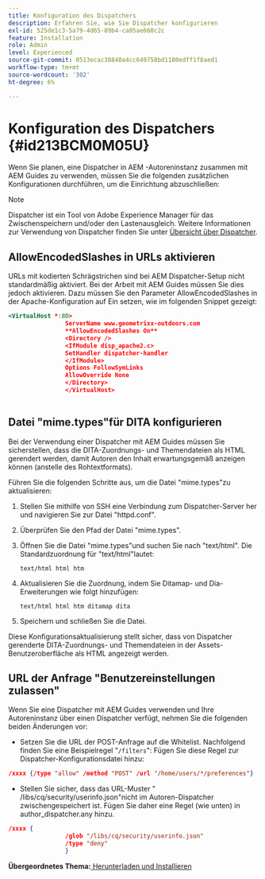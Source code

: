 ```yaml
---
title: Konfiguration des Dispatchers
description: Erfahren Sie, wie Sie Dispatcher konfigurieren
exl-id: 525de1c3-5a79-4d65-89b4-ca05ae660c2c
feature: Installation
role: Admin
level: Experienced
source-git-commit: 0513ecac38840a4cc649758bd1180edff1f8aed1
workflow-type: tm+mt
source-wordcount: '302'
ht-degree: 6%

---
```


# Konfiguration des Dispatchers {#id213BCM0M05U}

Wenn Sie planen, eine Dispatcher in AEM -Autoreninstanz zusammen mit AEM Guides zu verwenden, müssen Sie die folgenden zusätzlichen Konfigurationen durchführen, um die Einrichtung abzuschließen:

>[!NOTE]
>
> Dispatcher ist ein Tool von Adobe Experience Manager für das Zwischenspeichern und/oder den Lastenausgleich. Weitere Informationen zur Verwendung von Dispatcher finden Sie unter [Übersicht über Dispatcher](https://experienceleague.adobe.com/docs/experience-manager-dispatcher/using/dispatcher.html?lang=de).

## AllowEncodedSlashes in URLs aktivieren

URLs mit kodierten Schrägstrichen sind bei AEM Dispatcher-Setup nicht standardmäßig aktiviert. Bei der Arbeit mit AEM Guides müssen Sie dies jedoch aktivieren. Dazu müssen Sie den Parameter AllowEncodedSlashes in der Apache-Konfiguration auf Ein setzen, wie im folgenden Snippet gezeigt:

```XML
<VirtualHost *:80>
                ServerName www.geometrixx-outdoors.com
                **AllowEncodedSlashes On**
                <Directory />
                <IfModule disp_apache2.c>
                SetHandler dispatcher-handler
                </IfModule>
                Options FollowSymLinks
                AllowOverride None
                </Directory>
                </VirtualHost>
            
```

## Datei &quot;mime.types&quot;für DITA konfigurieren

Bei der Verwendung einer Dispatcher mit AEM Guides müssen Sie sicherstellen, dass die DITA-Zuordnungs- und Themendateien als HTML gerendert werden, damit Autoren den Inhalt erwartungsgemäß anzeigen können (anstelle des Rohtextformats\).

Führen Sie die folgenden Schritte aus, um die Datei &quot;mime.types&quot;zu aktualisieren:

1. Stellen Sie mithilfe von SSH eine Verbindung zum Dispatcher-Server her und navigieren Sie zur Datei &quot;httpd.conf&quot;.

1. Überprüfen Sie den Pfad der Datei &quot;mime.types&quot;.

1. Öffnen Sie die Datei &quot;mime.types&quot;und suchen Sie nach &quot;text/html&quot;. Die Standardzuordnung für &quot;text/html&quot;lautet:

   `text/html html htm`

1. Aktualisieren Sie die Zuordnung, indem Sie Ditamap- und Dia-Erweiterungen wie folgt hinzufügen:

   `text/html html htm ditamap dita`

1. Speichern und schließen Sie die Datei.


Diese Konfigurationsaktualisierung stellt sicher, dass von Dispatcher gerenderte DITA-Zuordnungs- und Themendateien in der Assets-Benutzeroberfläche als HTML angezeigt werden.

## URL der Anfrage &quot;Benutzereinstellungen zulassen&quot;

Wenn Sie eine Dispatcher mit AEM Guides verwenden und Ihre Autoreninstanz über einen Dispatcher verfügt, nehmen Sie die folgenden beiden Änderungen vor:

- Setzen Sie die URL der POST-Anfrage auf die Whitelist. Nachfolgend finden Sie eine Beispielregel &quot;`/filters`&quot;: Fügen Sie diese Regel zur Dispatcher-Konfigurationsdatei hinzu:

```json
/xxxx {/type "allow" /method "POST" /url "/home/users/*/preferences"}
```

- Stellen Sie sicher, dass das URL-Muster &quot; /libs/cq/security/userinfo.json&quot;nicht im Autoren-Dispatcher zwischengespeichert ist. Fügen Sie daher eine Regel \(wie unten\) in author\_dispatcher.any hinzu.

```json
/xxxx {
                /glob "/libs/cq/security/userinfo.json"
                /type "deny"
                }
```

**Übergeordnetes Thema:**[ Herunterladen und Installieren](download-install.md)
